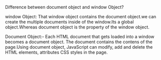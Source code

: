 Difference between document object and window Object?

window Object:
         That window object contains the document object.we can create the multiple documents inside of the window.Its a global object.Whereas document object is the property of the window object.


Document Object:-
         Each HTML document that gets loaded into a window becomes a document object. The document contains the contens of the page.Using document object, JavaScript can modify, add and delete the HTML elements, attributes CSS styles in the page.
           